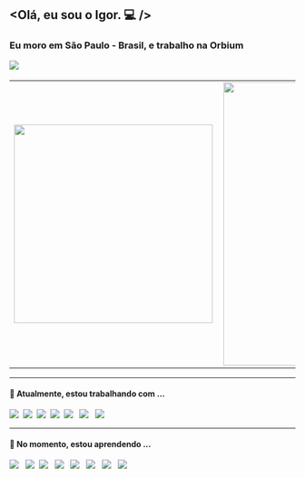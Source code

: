 ## <Olá, eu sou o **Igor**. 💻 />
### Eu moro em São Paulo - Brasil, e trabalho na Orbium

<p align='left'>
  <a href="https://www.linkedin.com/in/igor-anjos-4a60b779/"><img src="https://img.shields.io/badge/linkedin-%230077B5.svg?&style=for-the-badge&logo=linkedin&logoColor=white" /></a>&nbsp;&nbsp;&nbsp;&nbsp;
</p>

<table>
  <tr>
      <td><img width="350px" align="left" src="https://github-readme-stats.vercel.app/api/top-langs/?username=igoranjos&hide=html&layout=compact&theme=algolia" /></td>
      <td><img width="500px" align="left" src="https://github-readme-stats.vercel.app/api/pin/?username=igoranjos&repo=Solare&theme=algolia" /></td>
  </tr>
</table>
<hr>

<h4> 🔭 Atualmente, estou trabalhando com ...</h4>

<p>
  <img src="https://img.shields.io/badge/HTML5%20-%23e34f26.svg?&style=for-the-badge&logo=html5&logoColor=white" />&nbsp;&nbsp;<img src="https://img.shields.io/badge/CSS3%20-%231572B6.svg?&style=for-the-badge&logo=css3&logoColor=white" />&nbsp;&nbsp;<img src="https://img.shields.io/badge/JQUERY%20-%230769ad.svg?&style=for-the-badge&logo=jquery&logoColor=white" />&nbsp;&nbsp;<img src="https://img.shields.io/badge/JAVASCRIPT%20-%23F7DF1E.svg?&style=for-the-badge&logo=javascript&logoColor=white" />&nbsp;&nbsp;<img src="https://img.shields.io/badge/csharp%20-%234d97ff.svg?&style=for-the-badge&logo=.net&logoColor=white" />&nbsp;&nbsp;&nbsp;<img src="https://img.shields.io/badge/Framework%20-%23000000.svg?&style=for-the-badge&logo=.net&logoColor=white" />&nbsp;&nbsp;&nbsp;<img src="https://img.shields.io/badge/sql%20-%23000000.svg?&style=for-the-badge&logo=sql&logoColor=white" />&nbsp;&nbsp;&nbsp;
</p>

<hr>

<h4>🌱 No momento, estou aprendendo ...</h4>
<p >
  <img src="https://img.shields.io/badge/Core%20-%234d97ff.svg?&style=for-the-badge&logo=.net&logoColor=white" />&nbsp;&nbsp;&nbsp;<img src="https://img.shields.io/badge/EntityFrameworkCore%20-%23e34f26.svg?&style=for-the-badge&logo=.net&logoColor=white" />&nbsp;&nbsp;<img src="https://img.shields.io/badge/ANGULAR10%20-%2361DAFB.svg?&style=for-the-badge&logo=angular&logoColor=white" />&nbsp;&nbsp;&nbsp;<img src="https://img.shields.io/badge/gof-Builder%20-%23339933.svg?&style=for-the-badge&logo=Builder&logoColor=white" />&nbsp;&nbsp;&nbsp;<img src="https://img.shields.io/badge/Action%20-%23cc6699.svg?&style=for-the-badge&logo=github&logoColor=white" />&nbsp;&nbsp;&nbsp;<img src="https://img.shields.io/badge/Identity%20-%234d97ff.svg?&style=for-the-badge&logo=.net&logoColor=white" />&nbsp;&nbsp;&nbsp;<img src="https://img.shields.io/badge/solid%20-%23cc6699.svg?&style=for-the-badge&logo=solid&logoColor=white" />&nbsp;&nbsp;&nbsp;<img src="https://img.shields.io/badge/CleanCode%20-%23339933.svg?&style=for-the-badge&logo=CleanCode&logoColor=white" />&nbsp;&nbsp;&nbsp;
</p>
